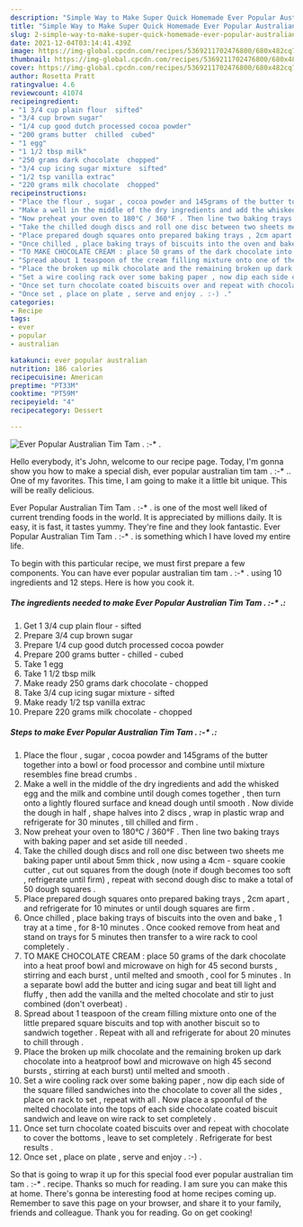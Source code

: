 ```yaml
---
description: "Simple Way to Make Super Quick Homemade Ever Popular Australian Tim Tam . :-* ."
title: "Simple Way to Make Super Quick Homemade Ever Popular Australian Tim Tam . :-* ."
slug: 2-simple-way-to-make-super-quick-homemade-ever-popular-australian-tim-tam
date: 2021-12-04T03:14:41.439Z
image: https://img-global.cpcdn.com/recipes/5369211702476800/680x482cq70/ever-popular-australian-tim-tam-recipe-main-photo.jpg
thumbnail: https://img-global.cpcdn.com/recipes/5369211702476800/680x482cq70/ever-popular-australian-tim-tam-recipe-main-photo.jpg
cover: https://img-global.cpcdn.com/recipes/5369211702476800/680x482cq70/ever-popular-australian-tim-tam-recipe-main-photo.jpg
author: Rosetta Pratt
ratingvalue: 4.6
reviewcount: 41074
recipeingredient:
- "1 3/4 cup plain flour  sifted"
- "3/4 cup brown sugar"
- "1/4 cup good dutch processed cocoa powder"
- "200 grams butter  chilled  cubed"
- "1 egg"
- "1 1/2 tbsp milk"
- "250 grams dark chocolate  chopped"
- "3/4 cup icing sugar mixture  sifted"
- "1/2 tsp vanilla extrac"
- "220 grams milk chocolate  chopped"
recipeinstructions:
- "Place the flour , sugar , cocoa powder and 145grams of the butter together into a bowl or food processor and combine until mixture resembles fine bread crumbs ."
- "Make a well in the middle of the dry ingredients and add the whisked egg and the milk and combine until dough comes together , then turn onto a lightly floured surface and knead dough until smooth . Now divide the dough in half , shape halves into 2 discs , wrap in plastic wrap and refrigerate for 30 minutes , till chilled and firm ."
- "Now preheat your oven to 180°C / 360°F . Then line two baking trays with baking paper and set aside till needed ."
- "Take the chilled dough discs and roll one disc between two sheets me baking paper until about 5mm thick , now using a 4cm - square cookie cutter , cut out squares from the dough (note if dough becomes too soft , refrigerate until firm) , repeat with second dough disc to make a total of 50 dough squares ."
- "Place prepared dough squares onto prepared baking trays , 2cm apart , and refrigerate for 10 minutes or until dough squares are firm ."
- "Once chilled , place baking trays of biscuits into the oven and bake , 1 tray at a time , for 8-10 minutes . Once cooked remove from heat and stand on trays for 5 minutes then transfer to a wire rack to cool completely ."
- "TO MAKE CHOCOLATE CREAM : place 50 grams of the dark chocolate into a heat proof bowl and microwave on high for 45 second bursts , stirring and each burst , until melted and smooth , cool for 5 minutes . In a separate bowl add the butter and icing sugar and beat till light and fluffy , then add the vanilla and the melted chocolate and stir to just combined (don&#39;t overbeat) ."
- "Spread about 1 teaspoon of the cream filling mixture onto one of the little prepared square biscuits and top with another biscuit so to sandwich together . Repeat with all and refrigerate for about 20 minutes to chill through ."
- "Place the broken up milk chocolate and the remaining broken up dark chocolate into a heatproof bowl and microwave on high 45 second bursts , stirring at each burst) until melted and smooth ."
- "Set a wire cooling rack over some baking paper , now dip each side of the square filled sandwiches into the chocolate to cover all the sides , place on rack to set , repeat with all . Now place a spoonful of the melted chocolate into the tops of each side chocolate coated biscuit sandwich and leave on wire rack to set completely ."
- "Once set turn chocolate coated biscuits over and repeat with chocolate to cover the bottoms , leave to set completely . Refrigerate for best results ."
- "Once set , place on plate , serve and enjoy . :-) ."
categories:
- Recipe
tags:
- ever
- popular
- australian

katakunci: ever popular australian 
nutrition: 186 calories
recipecuisine: American
preptime: "PT33M"
cooktime: "PT59M"
recipeyield: "4"
recipecategory: Dessert

---
```



![Ever Popular Australian Tim Tam . :-* .](https://img-global.cpcdn.com/recipes/5369211702476800/680x482cq70/ever-popular-australian-tim-tam-recipe-main-photo.jpg)

Hello everybody, it's John, welcome to our recipe page. Today, I'm gonna show you how to make a special dish, ever popular australian tim tam . :-* .. One of my favorites. This time, I am going to make it a little bit unique. This will be really delicious.



Ever Popular Australian Tim Tam . :-* . is one of the most well liked of current trending foods in the world. It is appreciated by millions daily. It is easy, it is fast, it tastes yummy. They're fine and they look fantastic. Ever Popular Australian Tim Tam . :-* . is something which I have loved my entire life.


To begin with this particular recipe, we must first prepare a few components. You can have ever popular australian tim tam . :-* . using 10 ingredients and 12 steps. Here is how you cook it.

<!--inarticleads1-->

##### The ingredients needed to make Ever Popular Australian Tim Tam . :-* .:

1. Get 1 3/4 cup plain flour - sifted
1. Prepare 3/4 cup brown sugar
1. Prepare 1/4 cup good dutch processed cocoa powder
1. Prepare 200 grams butter - chilled - cubed
1. Take 1 egg
1. Take 1 1/2 tbsp milk
1. Make ready 250 grams dark chocolate - chopped
1. Take 3/4 cup icing sugar mixture - sifted
1. Make ready 1/2 tsp vanilla extrac
1. Prepare 220 grams milk chocolate - chopped




<!--inarticleads2-->

##### Steps to make Ever Popular Australian Tim Tam . :-* .:

1. Place the flour , sugar , cocoa powder and 145grams of the butter together into a bowl or food processor and combine until mixture resembles fine bread crumbs .
1. Make a well in the middle of the dry ingredients and add the whisked egg and the milk and combine until dough comes together , then turn onto a lightly floured surface and knead dough until smooth . Now divide the dough in half , shape halves into 2 discs , wrap in plastic wrap and refrigerate for 30 minutes , till chilled and firm .
1. Now preheat your oven to 180°C / 360°F . Then line two baking trays with baking paper and set aside till needed .
1. Take the chilled dough discs and roll one disc between two sheets me baking paper until about 5mm thick , now using a 4cm - square cookie cutter , cut out squares from the dough (note if dough becomes too soft , refrigerate until firm) , repeat with second dough disc to make a total of 50 dough squares .
1. Place prepared dough squares onto prepared baking trays , 2cm apart , and refrigerate for 10 minutes or until dough squares are firm .
1. Once chilled , place baking trays of biscuits into the oven and bake , 1 tray at a time , for 8-10 minutes . Once cooked remove from heat and stand on trays for 5 minutes then transfer to a wire rack to cool completely .
1. TO MAKE CHOCOLATE CREAM : place 50 grams of the dark chocolate into a heat proof bowl and microwave on high for 45 second bursts , stirring and each burst , until melted and smooth , cool for 5 minutes . In a separate bowl add the butter and icing sugar and beat till light and fluffy , then add the vanilla and the melted chocolate and stir to just combined (don&#39;t overbeat) .
1. Spread about 1 teaspoon of the cream filling mixture onto one of the little prepared square biscuits and top with another biscuit so to sandwich together . Repeat with all and refrigerate for about 20 minutes to chill through .
1. Place the broken up milk chocolate and the remaining broken up dark chocolate into a heatproof bowl and microwave on high 45 second bursts , stirring at each burst) until melted and smooth .
1. Set a wire cooling rack over some baking paper , now dip each side of the square filled sandwiches into the chocolate to cover all the sides , place on rack to set , repeat with all . Now place a spoonful of the melted chocolate into the tops of each side chocolate coated biscuit sandwich and leave on wire rack to set completely .
1. Once set turn chocolate coated biscuits over and repeat with chocolate to cover the bottoms , leave to set completely . Refrigerate for best results .
1. Once set , place on plate , serve and enjoy . :-) .




So that is going to wrap it up for this special food ever popular australian tim tam . :-* . recipe. Thanks so much for reading. I am sure you can make this at home. There's gonna be interesting food at home recipes coming up. Remember to save this page on your browser, and share it to your family, friends and colleague. Thank you for reading. Go on get cooking!
